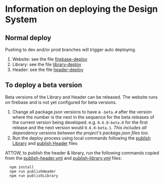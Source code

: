 # Information on deploying the Design System

## Normal deploy
Pushing to dev and/or prod branches will trigger auto deploying.
1. Website: see the file [firebase-deploy](.github/workflows/firebase-deploy.yml)
1. Library: see the file [library-deploy](.github/workflows/publish-library.yml)
1. Header: see the file [header-deploy](.github/workflows/publish-utah-header.yml)

## To deploy a beta version
Beta versions of the Library and Header can be released. The website runs on firebase and is not yet configured for beta versions.
1. Change all package.json versions to have a `-beta.#` after the version where the number is the next in the sequence for the beta releases of the current version being developed. e.g. `0.6.0-beta.0` for the first release and the next version would `0.6.0-beta.1`. *This includes all dependency versions between the project's package.json files too.*
1. Run the deploy process using local commands following the [publish Library](.github/workflows/publish-library.yml) and [publish Header](.github/workflows/publish-utah-header.yml) files

ATTOW, to publish the header & library, run the following commands copied from the [publish-header.yml](.github/workflows/publish-utah-header.yml) and [publish-library.yml](.github/workflows/publish-utah-library.yml) files:
```shell
  npm install
  npm run publishHeader
  npm run publishLibrary
```
